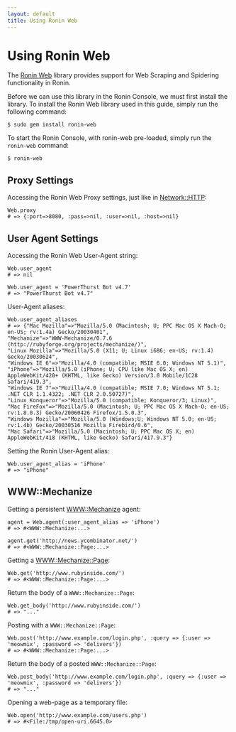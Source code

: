 ```yaml
---
layout: default
title: Using Ronin Web
---
```


Using Ronin Web
===============

The [Ronin Web](http://ronin.rubyforge.org/docs/ronin-web/) library provides
support for Web Scraping and Spidering functionality in Ronin.

Before we can use this library in the Ronin Console, we must first install
the library. To install the Ronin Web library used in this guide, simply
run the following command:

    $ sudo gem install ronin-web

To start the Ronin Console, with ronin-web pre-loaded, simply run the
`ronin-web` command:

    $ ronin-web

Proxy Settings
--------------

Accessing the Ronin Web Proxy settings, just like in
[Network::HTTP](http://ronin.rubyforge.org/docs/ronin/Ronin/Network/HTTP.html):

    Web.proxy
    # => {:port=>8080, :pass=>nil, :user=>nil, :host=>nil}

User Agent Settings
-------------------

Accessing the Ronin Web User-Agent string:

    Web.user_agent
    # => nil

    Web.user_agent = 'PowerThurst Bot v4.7'
    # => "PowerThurst Bot v4.7"

User-Agent aliases:

    Web.user_agent_aliases
    # => {"Mac Mozilla"=>"Mozilla/5.0 (Macintosh; U; PPC Mac OS X Mach-O; en-US; rv:1.4a) Gecko/20030401",
    "Mechanize"=>"WWW-Mechanize/0.7.6 (http://rubyforge.org/projects/mechanize/)",
    "Linux Mozilla"=>"Mozilla/5.0 (X11; U; Linux i686; en-US; rv:1.4) Gecko/20030624",
    "Windows IE 6"=>"Mozilla/4.0 (compatible; MSIE 6.0; Windows NT 5.1)",
    "iPhone"=>"Mozilla/5.0 (iPhone; U; CPU like Mac OS X; en) AppleWebKit/420+ (KHTML, like Gecko) Version/3.0 Mobile/1C28 Safari/419.3",
    "Windows IE 7"=>"Mozilla/4.0 (compatible; MSIE 7.0; Windows NT 5.1; .NET CLR 1.1.4322; .NET CLR 2.0.50727)",
    "Linux Konqueror"=>"Mozilla/5.0 (compatible; Konqueror/3; Linux)",
    "Mac FireFox"=>"Mozilla/5.0 (Macintosh; U; PPC Mac OS X Mach-O; en-US; rv:1.8.0.3) Gecko/20060426 Firefox/1.5.0.3",
    "Windows Mozilla"=>"Mozilla/5.0 (Windows;U; Windows NT 5.0; en-US; rv:1.4b) Gecko/20030516 Mozilla Firebird/0.6",
    "Mac Safari"=>"Mozilla/5.0 (Macintosh; U; PPC Mac OS X; en) AppleWebKit/418 (KHTML, like Gecko) Safari/417.9.3"}

Setting the Ronin User-Agent alias:

    Web.user_agent_alias = 'iPhone'
    # => "iPhone"

WWW::Mechanize
--------------

Getting a persistent [WWW::Mechanize](http://mechanize.rubyforge.org/mechanize/WWW/Mechanize.html)
agent:

    agent = Web.agent(:user_agent_alias => 'iPhone')
    # => #<WWW::Mechanize:...>

    agent.get('http://news.ycombinator.net/')
    # => #<WWW::Mechanize::Page:...>

Getting a [WWW::Mechanize::Page](http://mechanize.rubyforge.org/mechanize/WWW/Mechanize/Page.html):

    Web.get('http://www.rubyinside.com/')
    # => #<WWW::Mechanize::Page:...>

Return the body of a `WWW::Mechanize::Page`:

    Web.get_body('http://www.rubyinside.com/')
    # => "..."

Posting with a `WWW::Mechanize::Page`:

    Web.post('http://www.example.com/login.php', :query => {:user => 'meowmix', :password => 'delivers'})
    # => #<WWW::Mechanize::Page:...>

Return the body of a posted `WWW::Mechanize::Page`:

    Web.post_body('http://www.example.com/login.php', :query => {:user => 'meowmix', :password => 'delivers'})
    # => "..."

Opening a web-page as a temporary file:

    Web.open('http://www.example.com/users.php')
    # => #<File:/tmp/open-uri.6645.0>

